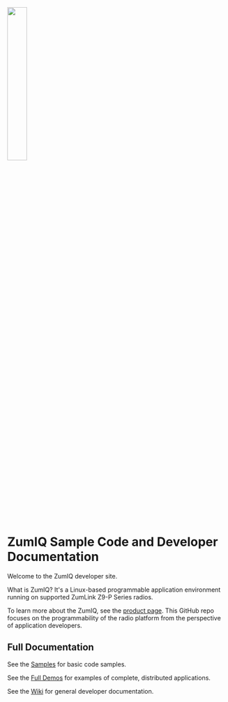 <img height=30% width=30% src="https://github.com/FreeWaveTechnologies/zumlink-ipr-sdk/wiki/images/NEWZUMLINKHOME.png"/>

# ZumIQ Sample Code and Developer Documentation

Welcome to the ZumIQ developer site.

What is ZumIQ? It's a Linux-based programmable application environment running on supported ZumLink Z9-P Series radios.

To learn more about the ZumIQ, see the [product page](http://www.freewave.com/products/zumlink-ipr-iiot-programmable-radio/). This GitHub repo focuses on the programmability of the radio platform from the perspective of application developers.

Full Documentation
------------------

See the [Samples](./samples) for basic code samples.

See the [Full Demos](./full-demos) for examples of complete, distributed applications.

See the [Wiki](https://github.com/FreeWaveTechnologies/zumlink-ipr-sdk/wiki) for general developer documentation.




